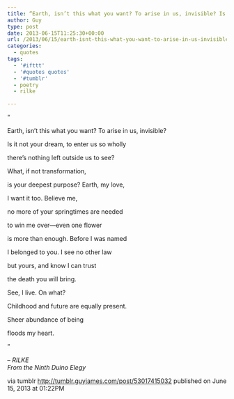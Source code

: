 ```yaml
---
title: “Earth, isn’t this what you want? To arise in us, invisible? Is it not your dream, to enter us…”
author: Guy
type: post
date: 2013-06-15T11:25:30+00:00
url: /2013/06/15/earth-isnt-this-what-you-want-to-arise-in-us-invisible-is-it-not-your-dream-to-enter-us/
categories:
  - quotes
tags:
  - '#ifttt'
  - '#quotes quotes'
  - '#tumblr'
  - poetry
  - rilke

---
```

“

Earth, isn’t this what you want? To arise in us, invisible?

Is it not your dream, to enter us so wholly
  
there’s nothing left outside us to see?

What, if not transformation,
  
is your deepest purpose? Earth, my love,
  
I want it too. Believe me,
  
no more of your springtimes are needed
  
to win me over—even one flower
  
is more than enough. Before I was named
  
I belonged to you. I see no other law
  
but yours, and know I can trust
  
the death you will bring.

See, I live. On what?
  
Childhood and future are equally present.
  
Sheer abundance of being
  
floods my heart.

”

&#8211; _RILKE  
From the Ninth Duino Elegy_

via tumblr http://tumblr.guyjames.com/post/53017415032 published on June 15, 2013 at 01:22PM